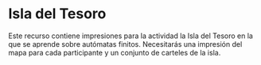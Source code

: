 # Isla del Tesoro

Este recurso contiene impresiones para la actividad la Isla del Tesoro en la que se aprende sobre autómatas finitos. Necesitarás una impresión del mapa para cada participante y un conjunto de carteles de la isla.